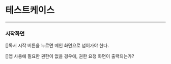 #  테스트케이스

---

### 시작화면
[]독서 시작 버튼을 누르면 메인 화면으로 넘어가야 한다.

[]앱 사용에 필요한 권한이 없을 경우에, 권한 요청 화면이 출력되는가?

